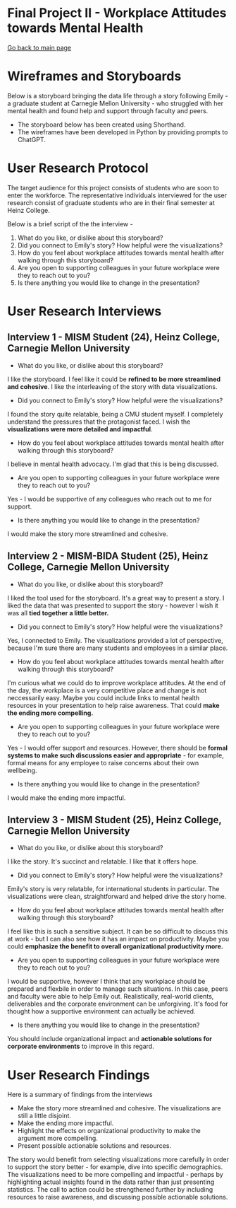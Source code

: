 # Final Project II - Workplace Attitudes towards Mental Health
[Go back to main page](https://joannasam.github.io/dataviz-portfolio/)

# Wireframes and Storyboards

Below is a storyboard bringing the data life through a story following Emily - a graduate student at Carnegie Mellon University - who struggled with her mental health and found help and support through faculty and peers.

- The storyboard below has been created using Shorthand.
- The wireframes have been developed in Python by providing prompts to ChatGPT.

<script src="https://carnegiemellon.shorthandstories.com/workplace-attitudes-towards-mental-health/embed.js"></script>

# User Research Protocol

The target audience for this project consists of students who are soon to enter the workforce. The representative individuals interviewed for the user research consist of graduate students who are in their final semester at Heinz College.

Below is a brief script of the the interview -

1. What do you like, or dislike about this storyboard?
2. Did you connect to Emily's story? How helpful were the visualizations?
3. How do you feel about workplace attitudes towards mental health after walking through this storyboard?
4. Are you open to supporting colleagues in your future workplace were they to reach out to you?
5. Is there anything you would like to change in the presentation?

# User Research Interviews

## Interview 1 - MISM Student (24), Heinz College, Carnegie Mellon University

- What do you like, or dislike about this storyboard?

I like the storyboard. I feel like it could be **refined to be more streamlined and cohesive**. I like the interleaving of the story with data visualizations. 

- Did you connect to Emily's story? How helpful were the visualizations?

I found the story quite relatable, being a CMU student myself. I completely understand the pressures that the protagonist faced.
I wish the **visualizations were more detailed and impactful**.

- How do you feel about workplace attitudes towards mental health after walking through this storyboard?

I believe in mental health advocacy. I'm glad that this is being discussed.

- Are you open to supporting colleagues in your future workplace were they to reach out to you?

Yes - I would be supportive of any colleagues who reach out to me for support.

- Is there anything you would like to change in the presentation?

I would make the story more streamlined and cohesive.

## Interview 2 - MISM-BIDA Student (25), Heinz College, Carnegie Mellon University

- What do you like, or dislike about this storyboard?

I liked the tool used for the storyboard. It's a great way to present a story. I liked the data that was presented to support the story - however I wish it was all **tied together a little better.**

- Did you connect to Emily's story? How helpful were the visualizations?

Yes, I connected to Emily. The visualizations provided a lot of perspective, because I'm sure there are many students and employees in a similar place.

- How do you feel about workplace attitudes towards mental health after walking through this storyboard?

I'm curious what we could do to improve workplace attitudes. At the end of the day, the workplace is a very competitive place and change is not neccessarily easy. Maybe you could include links to mental health resources in your presentation to help raise awareness.
That could **make the ending more compelling.**

- Are you open to supporting colleagues in your future workplace were they to reach out to you?

Yes - I would offer support and resources. However, there should be **formal systems to make such discussions easier and appropriate** - for example, formal means for any employee to raise concerns about their own wellbeing.

- Is there anything you would like to change in the presentation?

I would make the ending more impactful.

## Interview 3 - MISM Student (25), Heinz College, Carnegie Mellon University

- What do you like, or dislike about this storyboard?

I like the story. It's succinct and relatable. I like that it offers hope.

- Did you connect to Emily's story? How helpful were the visualizations?

Emily's story is very relatable, for international students in particular. The visualizations were clean, straightforward and helped drive the story home.

- How do you feel about workplace attitudes towards mental health after walking through this storyboard?

I feel like this is such a sensitive subject. It can be so difficult to discuss this at work - but I can also see how it has an impact on productivity.
Maybe you could **emphasize the benefit to overall organizational productivity more.**

- Are you open to supporting colleagues in your future workplace were they to reach out to you?

I would be supportive, however I think that any workplace should be prepared and flexbile in order to manage such situations.
In this case, peers and faculty were able to help Emily out. Realistically, real-world clients, deliverables and the corporate environment can be unforgiving.
It's food for thought how a supportive environment can actually be achieved.

- Is there anything you would like to change in the presentation?

You should include organizational impact and **actionable solutions for corporate environments** to improve in this regard.

# User Research Findings

Here is a summary of findings from the interviews
- Make the story more streamlined and cohesive. The visualizations are still a little disjoint.
- Make the ending more impactful.
- Highlight the effects on organizational productivity to make the argument more compelling.
- Present possible actionable solutions and resources.

The story would benefit from selecting visualizations more carefully in order to support the story better - for example, dive into specific demographics.
The visualizations need to be more compelling and impactful - perhaps by highlighting actual insights found in the data rather than just presenting statistics.
The call to action could be strengthened further by including resources to raise awareness, and discussing possible actionable solutions.
